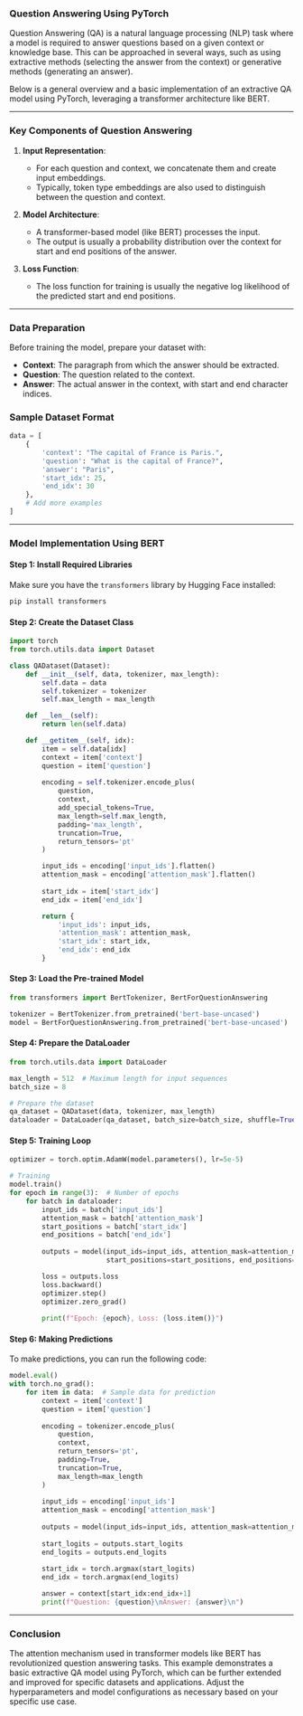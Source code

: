 ### Question Answering Using PyTorch

Question Answering (QA) is a natural language processing (NLP) task where a model is required to answer questions based on a given context or knowledge base. This can be approached in several ways, such as using extractive methods (selecting the answer from the context) or generative methods (generating an answer).

Below is a general overview and a basic implementation of an extractive QA model using PyTorch, leveraging a transformer architecture like BERT.

---

### **Key Components of Question Answering**

1. **Input Representation**:
   - For each question and context, we concatenate them and create input embeddings.
   - Typically, token type embeddings are also used to distinguish between the question and context.

2. **Model Architecture**:
   - A transformer-based model (like BERT) processes the input.
   - The output is usually a probability distribution over the context for start and end positions of the answer.

3. **Loss Function**:
   - The loss function for training is usually the negative log likelihood of the predicted start and end positions.

---

### **Data Preparation**

Before training the model, prepare your dataset with:
- **Context**: The paragraph from which the answer should be extracted.
- **Question**: The question related to the context.
- **Answer**: The actual answer in the context, with start and end character indices.

### **Sample Dataset Format**

```python
data = [
    {
        'context': "The capital of France is Paris.",
        'question': "What is the capital of France?",
        'answer': "Paris",
        'start_idx': 25,
        'end_idx': 30
    },
    # Add more examples
]
```

---

### **Model Implementation Using BERT**

#### **Step 1: Install Required Libraries**

Make sure you have the `transformers` library by Hugging Face installed:

```bash
pip install transformers
```

#### **Step 2: Create the Dataset Class**

```python
import torch
from torch.utils.data import Dataset

class QADataset(Dataset):
    def __init__(self, data, tokenizer, max_length):
        self.data = data
        self.tokenizer = tokenizer
        self.max_length = max_length

    def __len__(self):
        return len(self.data)

    def __getitem__(self, idx):
        item = self.data[idx]
        context = item['context']
        question = item['question']
        
        encoding = self.tokenizer.encode_plus(
            question,
            context,
            add_special_tokens=True,
            max_length=self.max_length,
            padding='max_length',
            truncation=True,
            return_tensors='pt'
        )

        input_ids = encoding['input_ids'].flatten()
        attention_mask = encoding['attention_mask'].flatten()
        
        start_idx = item['start_idx']
        end_idx = item['end_idx']

        return {
            'input_ids': input_ids,
            'attention_mask': attention_mask,
            'start_idx': start_idx,
            'end_idx': end_idx
        }
```

#### **Step 3: Load the Pre-trained Model**

```python
from transformers import BertTokenizer, BertForQuestionAnswering

tokenizer = BertTokenizer.from_pretrained('bert-base-uncased')
model = BertForQuestionAnswering.from_pretrained('bert-base-uncased')
```

#### **Step 4: Prepare the DataLoader**

```python
from torch.utils.data import DataLoader

max_length = 512  # Maximum length for input sequences
batch_size = 8

# Prepare the dataset
qa_dataset = QADataset(data, tokenizer, max_length)
dataloader = DataLoader(qa_dataset, batch_size=batch_size, shuffle=True)
```

#### **Step 5: Training Loop**

```python
optimizer = torch.optim.AdamW(model.parameters(), lr=5e-5)

# Training
model.train()
for epoch in range(3):  # Number of epochs
    for batch in dataloader:
        input_ids = batch['input_ids']
        attention_mask = batch['attention_mask']
        start_positions = batch['start_idx']
        end_positions = batch['end_idx']
        
        outputs = model(input_ids=input_ids, attention_mask=attention_mask,
                        start_positions=start_positions, end_positions=end_positions)

        loss = outputs.loss
        loss.backward()
        optimizer.step()
        optimizer.zero_grad()
        
        print(f"Epoch: {epoch}, Loss: {loss.item()}")
```

#### **Step 6: Making Predictions**

To make predictions, you can run the following code:

```python
model.eval()
with torch.no_grad():
    for item in data:  # Sample data for prediction
        context = item['context']
        question = item['question']
        
        encoding = tokenizer.encode_plus(
            question,
            context,
            return_tensors='pt',
            padding=True,
            truncation=True,
            max_length=max_length
        )
        
        input_ids = encoding['input_ids']
        attention_mask = encoding['attention_mask']
        
        outputs = model(input_ids=input_ids, attention_mask=attention_mask)
        
        start_logits = outputs.start_logits
        end_logits = outputs.end_logits
        
        start_idx = torch.argmax(start_logits)
        end_idx = torch.argmax(end_logits)

        answer = context[start_idx:end_idx+1]
        print(f"Question: {question}\nAnswer: {answer}\n")
```

---

### **Conclusion**

The attention mechanism used in transformer models like BERT has revolutionized question answering tasks. This example demonstrates a basic extractive QA model using PyTorch, which can be further extended and improved for specific datasets and applications. Adjust the hyperparameters and model configurations as necessary based on your specific use case.